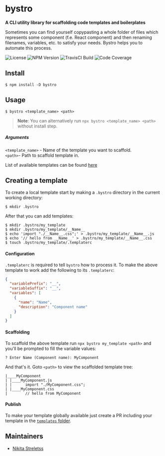 # bystro

**A CLI utility library for scaffolding code templates and boilerplates**

Sometimes you can find yourself copypasting a whole folder of files which represents some component (f.e. React component) and then renaming filenames, variables, etc. to satisfy your needs. Bystro helps you to automate this process.

![License](https://img.shields.io/npm/l/bystro)
![NPM Version](https://img.shields.io/npm/v/bystro)
![TravisCI Build](https://img.shields.io/travis/streletss/bystro)
![Code Coverage](https://codecov.io/gh/streletss/bystro/branch/main/graph/badge.svg)

## Install

```console
$ npm install -D bystro
```

## Usage

```console
$ bystro <template_name> <path>
```

> **Note**: You can alternatively run `npx bystro <template_name> <path>` without install step.

##### Arguments

`<template_name>` - Name of the template you want to scaffold. <br />
`<path>`- Path to scaffold template in.

List of available templates can be found [here](https://github.com/streletss/bystro/tree/main/templates)

## Creating a template

To create a local template start by making a `.bystro` directory in the current working directory:

```console
$ mkdir .bystro
```

After that you can add templates:

```console
$ mkdir .bystro/my_template
$ mkdir .bystro/my_template/__Name__
$ echo 'import "./__Name__.css";' > .bystro/my_template/__Name__.js
$ echo '// hello from __Name__' > .bystro/my_template/__Name__.css
$ touch .bystro/my_template/.templaterc
```

#### Configuration

`.templaterc` is required to tell `bystro` how to process it. To make the above template to work add the following to its `.templaterc`:

```json
{
  "variablePrefix": "__",
  "variableSuffix": "__",
  "variables": [
    {
      "name": "Name",
      "description": "Component name"
    }
  ]
}
```

#### Scaffolding

To scaffold the above template run `npx bystro my_template <path>` and you'll be prompted to fill the variable values:

```
? Enter Name (Component name): MyComponent
```

And that's it. Goto `<path>` to view the scaffolded template tree:

```
|____MyComponent
| |____MyComponent.js
| |      import "./MyComponent.css";
| |____MyComponent.css
|        // hello from MyComponent
```

#### Publish

To make your template globally available just create a PR including your template in the [`templates` folder](https://github.com/streletss/bystro/tree/main/templates).

## Maintainers

- [Nikita Streletss](https://github.com/streletss)
